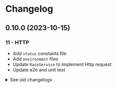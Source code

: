 # Changelog

## 0.10.0 (2023-10-15)

### 11 - HTTP

- Add `status` constants file
- Add `environment` files
- Update `RaceService` to implement Http request
- Update e2e and unit test

<details>
  <summary>See old changelogs</summary>

  ## 0.9.0 (2023-10-15)

  ### 10 - Observables with RxJS

  - Update `RaceService` to implement Observables
  - Update unit test
  
  ## 0.8.0 (2023-10-14)

  ### 8 - Race service

  - Implement `RaceService`
  - Update e2e and unit test

  ## 0.7.0 (2023-10-14)

  ### 7 - Custom pipe with date-fns

  - Add `date-fns` dependencie
  - Implement `FromNowPipe` using `date-fns`
  - Update e2e and unit test
  
  ## 0.6.0 (2023-10-14)

  ### 6 - Using pipes

  - Update `RaceComponent` to display race start date using pipe
  - Update e2e and unit test
  
  ## 0.5.0 (2023-10-14)

  ### 5 - Pony component

  - Implement `PonyComponent`
  - Add images for ponies in `assets/images`
  - Update e2e and unit test
  
  ## 0.4.0 (2023-10-14)

  ### 4 - Race detail

  - Implement `RaceComponent`
  - Add `PonyModel`
  - Update e2e and unit test
  
  ## 0.3.0 (2023-10-14)

  ### 3 - List of races

  - Implement `RacesComponent`
  - Update e2e and unit test
  
  ## 0.2.0 (2023-10-14)

  ### 2 - Templates

  - Implement `MenuComponent`
  - Update e2e and unit test

  ## 0.1.0 (2023-10-14)

  ### 0 - Getting started

  - Generate the angular project
  - Add some styles
  - Implement Unit tests
  - Implement End-to-end tests
  - Implement Lint

<details>